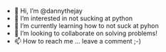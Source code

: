 - 👋 Hi, I’m @dannythejay
- 👀 I’m interested in not sucking at python
- 🌱 I’m currently learning how to not suck at pyhon
- 💞️ I’m looking to collaborate on solving problems!
- 📫 How to reach me ... leave a comment ;-)

<!---
dannythejay/dannythejay is a ✨ special ✨ repository because its `README.md` (this file) appears on your GitHub profile.
You can click the Preview link to take a look at your changes.
--->
